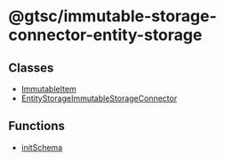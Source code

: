 # @gtsc/immutable-storage-connector-entity-storage

## Classes

- [ImmutableItem](classes/ImmutableItem.md)
- [EntityStorageImmutableStorageConnector](classes/EntityStorageImmutableStorageConnector.md)

## Functions

- [initSchema](functions/initSchema.md)
